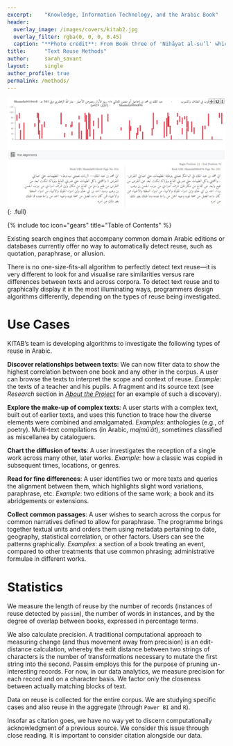 ```yaml
---
excerpt:	"Knowledge, Information Technology, and the Arabic Book"
header:
  overlay_image: /images/covers/kitab2.jpg
  overlay_filter: rgba(0, 0, 0, 0.45)
  caption: "**Photo credit**: From Book three of 'Nihāyat al-su’l' which gives instructions on using lances. Dated 773/1371 (Add. MS. 18866, f. 113r)"
title:		"Text Reuse Methods"
author:		sarah_savant
layout:		single
author_profile: true
permalink: /methods/
---
```


![full](/images/kitab/textalignment.png)
{: .full}

{% include toc icon="gears" title="Table of Contents" %}


Existing search engines that accompany common domain Arabic editions or databases currently offer no way to automatically detect reuse, such as quotation, paraphrase, or allusion.

There is no one-size-fits-all algorithm to perfectly detect text reuse—it is very different to look for and visualise rare similarities versus rare differences between texts and across corpora. To detect text reuse and to graphically display it in the most illuminating ways, programmers design algorithms differently, depending on the types of reuse being investigated.

# Use Cases

KITAB’s team is developing algorithms to investigate the following types of reuse in Arabic.

**Discover relationships between texts**: We can now filter data to show the highest correlation between one book and any other in the corpus. A user can browse the texts to interpret the scope and context of reuse. *Example*: the texts of a teacher and his pupils. A fragment and its source text (see *Research* section in [*About the Project*](../about/) for an example of such a discovery).

**Explore the make-up of complex texts**: A user starts with a complex text, built out of earlier texts, and uses this function to trace how the diverse elements were combined and amalgamated. *Examples*: anthologies (e.g., of poetry). Multi-text compilations (in Arabic, *majmūʿāt*), sometimes classified as miscellanea by cataloguers.

**Chart the diffusion of texts**: A user investigates the reception of a single work across many other, later works. *Example*: how a classic was copied in subsequent times, locations, or genres.

**Read for fine differences**: A user identifies two or more texts and queries the alignment between them, which highlights slight word variations, paraphrase, etc. *Example*: two editions of the same work; a book and its abridgements or extensions.

**Collect common passages**: A user wishes to search across the corpus for common narratives defined to allow for paraphrase. The programme brings together textual units and orders them using metadata pertaining to date, geography, statistical correlation, or other factors. Users can see the patterns graphically. *Examples*: a section of a book treating an event, compared to other treatments that use common phrasing; administrative formulae in different works.

# Statistics

We measure the length of reuse by the number of records (instances of reuse detected by `passim`), the number of words in instances, and by the degree of overlap between books, expressed in percentage terms.

We also calculate precision. A traditional computational approach to measuring change (and thus movement away from precision) is an edit-distance calculation, whereby the edit distance between two strings of characters is the number of transformations necessary to mutate the first string into the second. Passim employs this for the purpose of pruning un-interesting records. For now, in our data analytics, we measure precision for each record and on a character basis. We factor only the closeness between actually matching blocks of text.

Data on reuse is collected for the entire corpus. We are studying specific cases and also reuse in the aggregate (through `Power BI` and `R`).

Insofar as citation goes, we have no way yet to discern computationally acknowledgment of a previous source. We consider this issue through close reading. It is important to consider citation alongside our data.
